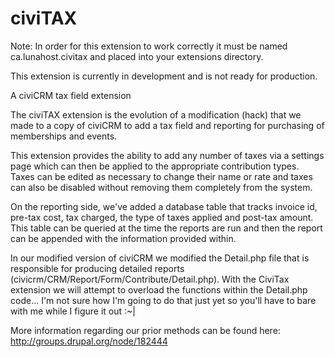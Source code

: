 civiTAX
=======

Note: In order for this extension to work correctly it must be named ca.lunahost.civitax and placed into your extensions directory.

This extension is currently in development and is not ready for production.

A civiCRM tax field extension 

The civiTAX extension is the evolution of a modification (hack) that we made to a copy of civiCRM to add a tax field and reporting for purchasing of memberships and events.

This extension provides the ability to add any number of taxes via a settings page which can then be applied to the appropriate contribution types. Taxes can be edited as necessary to change their name or rate and taxes can also be disabled without removing them completely from the system.

On the reporting side, we've added a database table that tracks invoice id, pre-tax cost, tax charged, the type of taxes applied and post-tax amount. This table can be queried at the time the reports are run and then the report can be appended with the information provided within. 

In our modified version of civiCRM we modified the Detail.php file that is responsible for producing detailed reports (civicrm/CRM/Report/Form/Contribute/Detail.php). With the CiviTax extension we will attempt to overload the functions within the Detail.php code... I'm not sure how I'm going to do that just yet so you'll have to bare with me while I figure it out :~|

More information regarding our prior methods can be found here: http://groups.drupal.org/node/182444 

